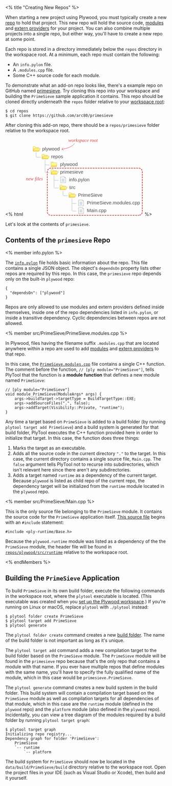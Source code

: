 <% title "Creating New Repos" %>

When starting a new project using Plywood, you must typically create a new [repo](KeyConcepts#repos) to hold that project. This new repo will hold the source code, [modules](KeyConcepts#modules) and [extern providers](KeyConcepts#extern-providers) for your project. You can also combine multiple projects into a single repo, but either way, you'll have to create a new repo at some point.

Each repo is stored in a directory immediately below the `repos` directory in the workspace root. At a minimum, each repo must contain the following:

* An `info.pylon` file.
* A `.modules.cpp` file.
* Some C++ source code for each module.

To demonstrate what an add-on repo looks like, there's a example repo on GitHub named [primesieve](https://github.com/arc80/primesieve). Try cloning this repo into your workspace and building the `PrimeSieve` sample application it contains. This repo should be cloned directly underneath the `repos` folder relative to your [workspace root](DirectoryStructure):

    $ cd repos
    $ git clone https://github.com/arc80/primesieve

After cloning this add-on repo, there should be a `repos/primesieve` folder relative to the workspace root.

<% html
<svg xmlns="http://www.w3.org/2000/svg" height="244" width="372" xmlns:xlink="http://www.w3.org/1999/xlink" class="center">
 <defs>
  <linearGradient id="a">
   <stop stop-color="#fdfda0" offset="0"/>
   <stop stop-color="#f5d334" offset="1"/>
  </linearGradient>
  <linearGradient id="d" y2="476.6" xlink:href="#a" gradientUnits="userSpaceOnUse" x2="334.28" gradientTransform="translate(-246,419)" y1="467.31" x1="334.28"/>
  <linearGradient id="c" y2="479.69" xlink:href="#a" gradientUnits="userSpaceOnUse" x2="334.28" gradientTransform="translate(-246,419)" y1="471.99" x1="334.28"/>
  <linearGradient id="f" y2="476.6" xlink:href="#a" gradientUnits="userSpaceOnUse" x2="334.28" gradientTransform="translate(-327,-6)" y1="467.31" x1="334.28"/>
  <linearGradient id="e" y2="480.56" xlink:href="#a" gradientUnits="userSpaceOnUse" x2="340.19" gradientTransform="translate(-327,-6)" y1="471.67" x1="340.19"/>
 </defs>
 <g transform="translate(0,-353)" stroke="#d6d6d6" stroke-width="2" fill="none">
  <path d="m65 423v35c0 2.5223 1.7508 4 4 4h10"/>
  <path d="m65 434c0 2.5223 1.7508 4 4 4h10"/>
  <path d="m93 471v35c0 2.5223 1.7508 4 4 4h10"/>
  <path d="m93 482c0 2.5223 1.7508 4 4 4h10"/>
  <path d="m121 519v11c0 2.5223 1.7508 4 4 4h10"/>
  <path d="m149 543v35c0 2.5223 1.7508 4 4 4h10"/>
  <path d="m149 554c0 2.5223 1.7508 4 4 4h10"/>
  <path d="m37 399v11c0 2.5223 1.7508 4 4 4h10"/>
 </g>
 <g transform="translate(0 -808.36)">
  <text style="word-spacing:0px;letter-spacing:0px" xml:space="preserve" font-size="15px" line-height="125%" y="848.36218" x="56" font-family="&apos;Liberation Sans&apos;" fill="#4d4d4d"><tspan x="56" y="848.36218">plywood</tspan></text>
  <g id="b" transform="translate(25,377)">
   <path stroke-linejoin="round" d="m2.5 459.86c0-.5.5-1 1-1h5c.61314-.0101 1 .50686 1 1v2h10c.58677 0 1 .42085 1 1l.00005 10c.0178.55171-.43366 1-1 1h-16c-.50733 0-1-.44383-1-1z" stroke="#dcbf6a" fill="url(#f)"/>
   <path stroke-linejoin="round" d="m7.3586 465.86c.2858-.5 1.0716-1 1.5716-1h16c.58677 0 .75944.42085.4284 1l-4.0011 7c-.29756.55171-1.0053 1-1.5716 1h-16c-.50733 0-.74631-.44383-.4284-1z" stroke="#dcbf6a" fill="url(#e)"/>
  </g>
  <text style="word-spacing:0px;letter-spacing:0px" font-size="15px" line-height="125%" y="872.36218" x="84" font-family="&apos;Liberation Sans&apos;" xml:space="preserve" fill="#4d4d4d"><tspan y="872.36218" x="84">repos</tspan></text>
  <text style="word-spacing:0px;letter-spacing:0px" xml:space="preserve" font-size="15px" line-height="125%" y="896.36218" x="112" font-family="&apos;Liberation Sans&apos;" fill="#4d4d4d"><tspan x="112" y="896.36218">plywood</tspan></text>
  <text style="word-spacing:0px;letter-spacing:0px" xml:space="preserve" font-size="15px" line-height="125%" y="944.36218" x="140" font-family="&apos;Liberation Sans&apos;" fill="#4d4d4d"><tspan x="140" y="944.36218">info.pylon</tspan></text>
  <text style="word-spacing:0px;letter-spacing:0px" xml:space="preserve" font-size="15px" line-height="125%" y="968.36218" x="140" font-family="&apos;Liberation Sans&apos;" fill="#4d4d4d"><tspan x="140" y="968.36218">src</tspan></text>
  <text style="word-spacing:0px;letter-spacing:0px" font-size="15px" line-height="125%" y="992.36218" x="168" font-family="&apos;Liberation Sans&apos;" xml:space="preserve" fill="#4d4d4d"><tspan y="992.36218" x="168">PrimeSieve</tspan></text>
  <text style="word-spacing:0px;letter-spacing:0px" xml:space="preserve" font-size="15px" line-height="125%" y="1016.3622" x="196" font-family="&apos;Liberation Sans&apos;" fill="#4d4d4d"><tspan x="196" y="1016.3622">PrimeSieve.modules.cpp</tspan></text>
  <text style="word-spacing:0px;letter-spacing:0px" font-size="15px" line-height="125%" y="1040.3622" x="196" font-family="&apos;Liberation Sans&apos;" xml:space="preserve" fill="#4d4d4d"><tspan y="1040.3622" x="196">Main.cpp</tspan></text>
  <use xlink:href="#b" transform="translate(28,24)" height="100%" width="100%" y="0" x="0"/>
  <path stroke-linejoin="round" d="m83.5 884.86c0-.5.5-1 1-1h5c.61314-.0101 1 .50686 1 1v2c.27978 3.9591-4.8568 3.8564-7 1z" stroke="#dcbf6a" fill="url(#d)"/>
  <use xlink:href="#b" transform="translate(84,120)" height="100%" width="100%" y="0" x="0"/>
  <use xlink:href="#b" transform="translate(112,144)" height="100%" width="100%" y="0" x="0"/>
  <text style="word-spacing:0px;letter-spacing:0px" font-size="15px" line-height="125%" y="920.36218" x="112" font-family="&apos;Liberation Sans&apos;" xml:space="preserve" fill="#4d4d4d"><tspan y="920.36218" x="112">primesieve</tspan></text>
  <use xlink:href="#b" transform="translate(56,72)" height="100%" width="100%" y="0" x="0"/>
  <g transform="translate(81,449)">
   <path d="m32.5 481.86h13l3 3v15h-16z" stroke="#acacac" fill="#fff"/>
   <path d="m36 489.86h9" stroke="#aac1ce" stroke-width="1px" fill="none"/>
   <path d="m36 491.86h9" stroke="#aac1ce" stroke-width="1px" fill="none"/>
   <path d="m36 493.86h9" stroke="#aac1ce" stroke-width="1px" fill="none"/>
   <path d="m36 495.86h9" stroke="#aac1ce" stroke-width="1px" fill="none"/>
   <path d="m45.5 481.86v3h3" stroke="#acacac" stroke-width="1px" fill="none"/>
   <path d="m36 487.86h9" stroke="#aac1ce" stroke-width="1px" fill="none"/>
   <path d="m36 487.86h9" stroke="#aac1ce" stroke-width="1px" fill="none"/>
  </g>
  <g transform="translate(137,521)">
   <path d="m32.5 481.86h13l3 3v15h-16z" stroke="#acacac" fill="#fff"/>
   <path d="m36 489.86h9" stroke="#aac1ce" stroke-width="1px" fill="none"/>
   <path d="m36 491.86h9" stroke="#aac1ce" stroke-width="1px" fill="none"/>
   <path d="m36 493.86h9" stroke="#aac1ce" stroke-width="1px" fill="none"/>
   <path d="m36 495.86h9" stroke="#aac1ce" stroke-width="1px" fill="none"/>
   <path d="m45.5 481.86v3h3" stroke="#acacac" stroke-width="1px" fill="none"/>
   <path d="m36 487.86h9" stroke="#aac1ce" stroke-width="1px" fill="none"/>
   <path d="m36 487.86h9" stroke="#aac1ce" stroke-width="1px" fill="none"/>
  </g>
  <g transform="translate(137,545)">
   <path d="m32.5 481.86h13l3 3v15h-16z" stroke="#acacac" fill="#fff"/>
   <path d="m36 489.86h9" stroke="#aac1ce" stroke-width="1px" fill="none"/>
   <path d="m36 491.86h9" stroke="#aac1ce" stroke-width="1px" fill="none"/>
   <path d="m36 493.86h9" stroke="#aac1ce" stroke-width="1px" fill="none"/>
   <path d="m36 495.86h9" stroke="#aac1ce" stroke-width="1px" fill="none"/>
   <path d="m45.5 481.86v3h3" stroke="#acacac" stroke-width="1px" fill="none"/>
   <path d="m36 487.86h9" stroke="#aac1ce" stroke-width="1px" fill="none"/>
   <path d="m36 487.86h9" stroke="#aac1ce" stroke-width="1px" fill="none"/>
  </g>
  <rect stroke-linejoin="round" stroke-dasharray="4.00000014, 4.00000014" transform="scale(-1)" stroke-dashoffset="1.8" rx="11" ry="11" height="147" width="297" stroke="#d04545" stroke-linecap="round" y="-1050.4" x="-369" stroke-width="2" fill="none"/>
  <text style="word-spacing:0px;letter-spacing:0px;text-anchor:middle;text-align:center" font-size="15px" line-height="125%" y="941.86218" x="31.621338" font-family="Asap" xml:space="preserve" fill="#d04545"><tspan font-style="italic" line-height="100%" y="941.86218" x="31.621338" font-family="Asap" fill="#d04545">new files</tspan></text>
  <text style="word-spacing:0px;letter-spacing:0px;text-anchor:middle;text-align:center" xml:space="preserve" font-size="15px" line-height="125%" y="821.86218" x="183.62134" font-family="Asap" fill="#d04545"><tspan font-style="italic" line-height="100%" y="821.86218" x="183.62134" font-family="Asap" fill="#d04545">workspace root</tspan></text>
  <path d="m117 844.36c21.937-3.1323 34.044-9.541 40-18" stroke="#d04545" stroke-width="1px" fill="none"/>
  <path d="m121.44 839.21-4.1694 4.9675 5.4675 3.773" stroke="#d04545" stroke-width="1px" fill="none"/>
  <path stroke-linejoin="round" d="m83.5 887.86c0-.5.5-1 1-1l16 .00002c.58677 0 1 .42085 1 1l.00005 10c.0178.55171-.43366 1-1 1h-16c-.50733 0-1-.44383-1-1z" stroke="#dcbf6a" fill="url(#c)"/>
 </g>
</svg>
%>

Let's look at the contents of `primesieve`.

## Contents of the `primesieve` Repo

<% member info.pylon %>

The [`info.pylon`](https://github.com/arc80/primesieve/blob/master/info.pylon) file holds basic information about the repo. This file contains a single JSON object. The object's `dependsOn` property lists other repos are required by this repo. In this case, the `primesieve` repo depends only on the built-in `plywood` repo:

    {
      "dependsOn": ["plywood"]
    }

Repos are only allowed to use modules and extern providers defined inside themselves, inside one of the repo dependencies listed in `info.pylon`, or inside a transitive dependency. Cyclic dependencies between repos are not allowed.

<% member src/PrimeSieve/PrimeSieve.modules.cpp %>

In Plywood, files having the filename suffix `.modules.cpp` that are located anywhere within a repo are used to add [modules](KeyConcepts#modules) and [extern providers](KeyConcepts#extern-providers) to that repo.

In this case, the [`PrimeSieve.modules.cpp`](https://github.com/arc80/primesieve/blob/master/src/PrimeSieve/PrimeSieve.modules.cpp) file contains a single C++ function. The comment before the function, `// [ply module="PrimeSieve"]`, tells PlyTool that the function is a **module function** that defines a new module named `PrimeSieve`:

    // [ply module="PrimeSieve"]
    void module_PrimeSieve(ModuleArgs* args) {
        args->buildTarget->targetType = BuildTargetType::EXE;
        args->addSourceFiles(".", false);
        args->addTarget(Visibility::Private, "runtime");
    }

Any time a target based on `PrimeSieve` is added to a build folder (by running `plytool target add PrimeSieve`) and a build system is generated for that build folder, PlyTool executes the C++ function provided here in order to initialize that target. In this case, the function does three things:

1. Marks the target as an executable.
2. Adds all the source code in the current directory `"."` to the target. In this case, the current directory contains a single source file, `Main.cpp`. The `false` argument tells PlyTool not to recurse into subdirectories, which isn't relevant here since there aren't any subdirectories.
3. Adds a target named `runtime` as a dependency of the current target. Because `plywood` is listed as child repo of the current repo, the dependency target will be initialized from the `runtime` module located in the `plywood` repo.

<% member src/PrimeSieve/Main.cpp %>

This is the only source file belonging to the `PrimeSieve` module. It contains the source code for the `PrimeSieve` application itself. [This source file](https://github.com/arc80/primesieve/blob/master/src/PrimeSieve/Main.cpp) begins with an `#include` statement:

    #include <ply-runtime/Base.h>

Because the `plywood.runtime` module was listed as a dependency of the the `PrimeSieve` module, the header file will be found in [`repos/plywood/src/runtime`](https://github.com/arc80/plywood/tree/master/repos/plywood/src/runtime) relative to the workspace root.

<% endMembers %>

## Building the `PrimeSieve` Application

To build `PrimeSieve` in its own build folder, execute the following commands in the workspace root, where the `plytool` executable is located. (This executable was created when you [set up the Plywood workspace](QuickStart).) If you're running on Linux or macOS, replace `plytool` with `./plytool` instead:

    $ plytool folder create PrimeSieve
    $ plytool target add PrimeSieve
    $ plytool generate

The `plytool folder create` command creates a new [build folder](KeyConcepts.md#build-folder). The name of the build folder is not important as long as it's unique.

The `plytool target add` command adds a new compilation target to the build folder based on the `PrimeSieve` module. The `PrimeSieve` module will be found in the `primesieve` repo because that's the only repo that contains a module with that name. If you ever have multiple repos that define modules with the same name, you'll have to specify the fully qualified name of the module, which in this case would be `primesieve.PrimeSieve`.

The `plytool generate` command creates a new build system in the build folder. This build system will contain a compilation target based on the `PrimeSieve` module as well as compilation targets for all dependencies of that module, which in this case are the `runtime` module (defined in the `plywood` repo) and the `platform` module (also defined in the `plywood` repo). Incidentally, you can view a tree diagram of the modules required by a build folder by running `plytool target graph`:

    $ plytool target graph
    Initializing repo registry...
    Dependency graph for folder 'PrimeSieve':
        PrimeSieve
        `-- runtime
            `-- platform

The build system for `PrimeSieve` should now be located in the `data/build/PrimeSieve/build` directory relative to the workspace root. Open the project files in your IDE (such as Visual Studio or Xcode), then build and it yourself.
